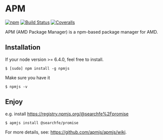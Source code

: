 # APM

[![npm](https://img.shields.io/npm/v/apmjs.svg)](https://www.npmjs.org/package/apmjs)
[![Build Status](https://travis-ci.org/apmjs/apmjs.svg?branch=master)](https://travis-ci.org/apmjs/apmjs)
[![Coveralls](https://img.shields.io/coveralls/apmjs/apmjs.svg)](https://coveralls.io/github/apmjs/apmjs?branch=master)

APM (AMD Package Manager) is a npm-based package manager for AMD. 

## Installation

If your node version >= 6.4.0, feel free to install.
```
$ [sudo] npm install -g npmjs
```

Make sure you have it
```
$ npmjs -v
```

## Enjoy
e.g. install https://registry.npmjs.org/@searchfe%2Fpromise
```
$ apmjs install @searchfe/promise
```

For more details, see: https://github.com/apmjs/apmjs/wiki.

